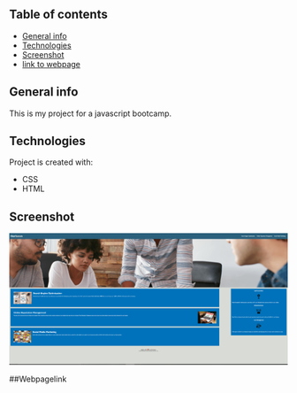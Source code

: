 ## Table of contents
* [General info](#general-info)
* [Technologies](#technologies)
* [Screenshot](#screenshot)
* [link to webpage](#Webpagelink)

## General info
This is my project for a javascript bootcamp.
	
## Technologies
Project is created with:
* CSS
* HTML

## Screenshot
![HoriseonWebsite](/assets/images/screenshot.png?raw=true "Horiseon website launch")

##Webpagelink



	



